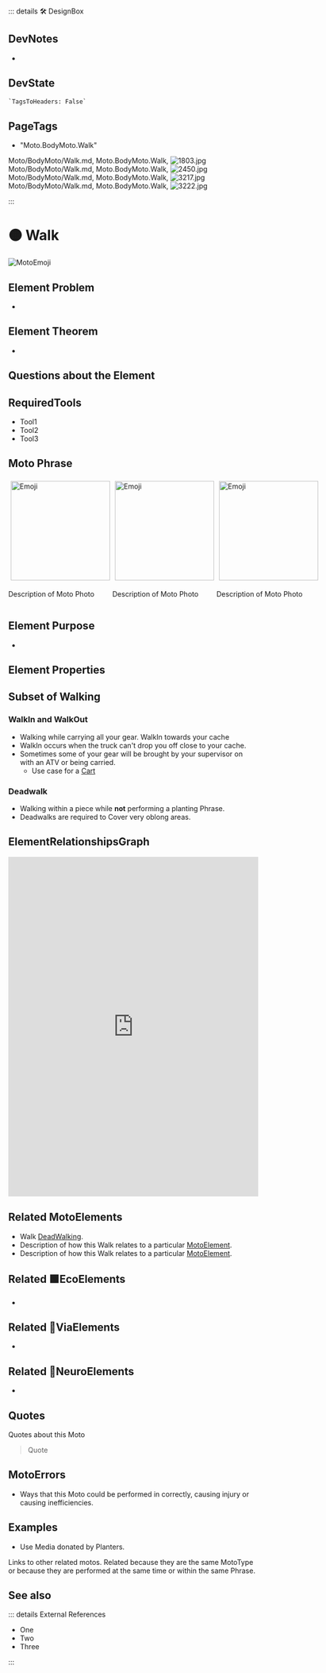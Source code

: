 ::: details 🛠 <dev>DesignBox</dev>

## DevNotes

-

## DevState

```py
`TagsToHeaders: False`
```

<h2>PageTags</h2>

- "Moto.BodyMoto.Walk"

Moto/BodyMoto/Walk.md, <dev>Moto.BodyMoto.Walk</dev>, ![1803.jpg](/PaperPhoto/1803.jpg)
Moto/BodyMoto/Walk.md, <dev>Moto.BodyMoto.Walk</dev>, ![2450.jpg](/PaperPhoto/2450.jpg)
Moto/BodyMoto/Walk.md, <dev>Moto.BodyMoto.Walk</dev>, ![3217.jpg](/PaperPhoto/3217.jpg)
Moto/BodyMoto/Walk.md, <dev>Moto.BodyMoto.Walk</dev>, ![3222.jpg](/PaperPhoto/3222.jpg)


:::

# 🟠 <moto>Walk</moto>

![MotoEmoji](/Moto/Moto_Emoji.png)

## Element Problem

-

## Element Theorem

-

## Questions about the Element

## RequiredTools

- Tool1
- Tool2
- Tool3

## <moto>Moto Phrase</moto>

<div style="display: flex">
    <div>
        <img style="margin: 5px" height="200" width="200" alt="Emoji" src="/Moto/Moto_Emoji.png"/>
        <p>Description of Moto Photo</p>
    </div>
    <div>
        <img style="margin: 5px" height="200" width="200" alt="Emoji" src="/Moto/Moto_Emoji.png"/>
        <p>Description of Moto Photo</p>
    </div>
    <div>
        <img style="margin: 5px" height="200" width="200" alt="Emoji" src="/Moto/Moto_Emoji.png"/>
        <p>Description of Moto Photo</p>
    </div>

</div>

## Element Purpose

-

## Element Properties

## Subset of Walking

### WalkIn and WalkOut

- Walking while carrying all your gear. WalkIn towards your cache
- WalkIn occurs when the truck can't drop you off close to your cache.
- Sometimes some of your gear will be brought by your supervisor on with an ATV or being carried.
    - Use case for a [Cart](/dev/Tools#cart)

### Deadwalk

- Walking within a piece while **not** performing a planting Phrase.
- Deadwalks are required to Cover very oblong areas.

## ElementRelationshipsGraph

<iframe
    width="100%"
    height="684"
    frameborder="0"
    src="https://observablehq.com/embed/@d3/force-directed-graph/2?cells=chart"
></iframe>

## Related <moto>MotoElements</moto>

- Walk  [<moto>DeadWalking</moto>](/reference/Moto/MotoError#dead-walk).
- Description of how this Walk relates to a particular [<moto>MotoElement</moto>](/reference/Moto/MotoOverview).
- Description of how this Walk relates to a particular [<moto>MotoElement</moto>](/reference/Moto/MotoOverview).

## Related 🟩<eco>EcoElements</eco>

-

## Related 🔻<via>ViaElements</via>

-

## Related 💜<neuro>NeuroElements</neuro>

-  

## Quotes

Quotes about this Moto

> Quote

## MotoErrors

- Ways that this Moto could be performed in correctly, causing injury or causing inefficiencies.

## Examples

- Use Media donated by Planters.

Links to other related motos. Related because they are the same MotoType or because they are performed at the same time or within the same Phrase.

## See also

::: details External References

- One
- Two
- Three

:::
